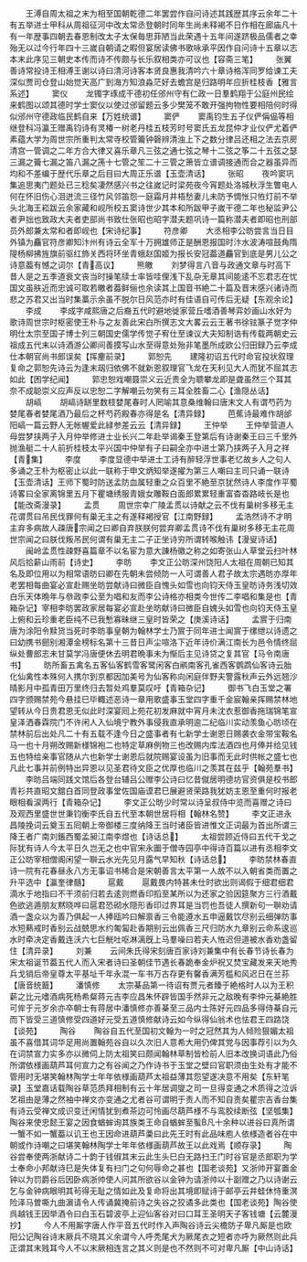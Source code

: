 <!-- { "loadSidebar": true } -->
　　王溥自周太祖之末为相至国朝乾德二年罢尝作自问诗述其践歴其序云余年二十有五举进士甲科从周祖征河中改太常丞登朝时同年生尚未释褐不日作相在廊庙凡十有一年歴事四朝去春恩制改太子太保毎思菲陋当此荣遇十五年间遂跻极品儒者之幸殆无以过今行年四十三嵗自朝请之暇但宴居读佛书歌咏承平因作自问诗十五章以志本末此序见三朝史本传而诗不传颇与长乐叙相类亦可议也【容斋三笔】
　　张翼善诗常投诗王相溥王谢以诗曰清河诗客本贤良惠我清吟六十章诗格浑同罗给谏工夫深似贾司仓登山始觉天高广到海方知浪淼茫好去蟾宫是归路明年应折桂枝香【雅言系述】
　　窦仪
　　龙镯字琢成干德初任邠州守有仁政一日羣鹤翔于公庭州民绘来鹤图以颂其德时学士窦仪以使过邠留题云多少樊笼不敢开强拘物性要相陪何时得似邠州守德政临民鹤自来【万姓统谱】
　　窦俨
　　窦禹钧生五子仪俨偁偘等相继登科冯瀛王赠禹钧诗有灵椿一树老丹桂五枝芳时号窦氏五龙昆仲才业仪俨尤着俨素蕴大学为周世宗所重判太常寺校管籥钟磬辨清浊上下之数分律吕还相之法去京房清宫一管调之二年方合大律又喜乐章凡三弦之通七弦之琴十二弦之筝二十五弦之瑟三漏之籥七漏之笛八漏之箎十七管之笙二十三管之箫皆立谱调接通而合之器虽异而均和不差编于歴代乐章之后目曰大周正乐谱【玉壶清话】
　　张昭
　　夜吟窦巩集追思夷门题处已三稔矣凄然感兴书之往嵗记时梁苑夜今宵题处洛城秋浮生瞥电人何在怀旧伤心泪迸流三径竹风邻笛怨一庭霜月井梧愁妻儿未防予惆怅只恠灯前不举头北海王崧跋云余家藏和岘所校五窦诗世少其本和所跋甲子嵗干德二年也秘监尹公者尹拙也致政大夫者吏部尚书致仕张昭也昭字潜夫题巩诗一篇称潜夫者即昭也刑部员外郎兼太常和者即岘也【宋诗纪事】
　　符彦卿
　　大丞相李公昉尝言当日目外镇为麤官符彦卿知汴州有诗云全军十万拥雄师正是酬恩报国时汴水波涛喧鼓角隋隄杨柳拂旌旗前驱红斾关西将环坐青蛾赵国姬为报长安冠葢道麤官到底是男儿公之诗意葢有憾之词尔【青高议】
　　熊皦
　　刘梦得言八音与政通文章与时高下昔人是之五季道衰文丧当时操笔牍士率皆哇俚浅下乱杂无章其间能逺不忘君志在忧国文虽肤近而忠诚可取若皦者葢鲜俪也余读其上国音书絶二十篇及晋末感兴诸诗而悲之苏君又出当时集藁示余虽不脱尔日风范亦时有佳语自可传后无疑【东观余论】
　　李成
　　李成字咸熙唐之后裔五代时避地徙家营丘嗜酒善琴弈妙画山水好为歌诗周世宗时枢密使王朴与之友善此宋白所撰志文大畧云云王著书徐铉篆子觉字仲明仕太宗至国子博士列三朝国史儒学传觉子宥仕至谏议大夫知制诰有传载两朝史云祖成五代末以诗酒游公卿间善摸写山水至得意处殆非笔墨所成欧公归田録乃云李成仕本朝官尚书郎误矣【挥麈前录】
　　郭恕先
　　建隆初诏五代时命官投状叙理复命之郭恕先诗云为逢末刼归依佛不就新恩叙理官飞龙在天利见大人而犹不屈其志如此【困学纪闻】
　　郭忠恕戏嘲聂崇义云近贵全为聩攀龙即是聋虽然三个耳其奈不成聪崇义应声反以忠恕二字解嘲云勿笑有三耳全胜畜二心【渔隠丛话】
　　胡嵪
　　胡嵪诗缾里数枝婪尾春时人罔喻其意桑维翰曰唐末文人有谓芍药为婪尾春者婪尾酒乃最后之杯芍药殿春亦得是名【清异録】
　　芭蕉诗最难作胡邰阳嵪一篇云野人无帐幄爱此緑参差云云【清异録】
　　王仲举
　　王仲举营道人母尝梦挟两子入月仲举修进士业长兴二年赴举谒秦王登第后有诗谢秦王曰三千里外抛渔艇二十人前折桂枝太平兴国中仲举有子曰嗣全亦中进士第乃挟两子入月之祥【青集】
　　李度
　　李度显德中举进士工诗有醉轻浮世事老忆故乡人之句人多诵之王朴为枢密止以此一联称于申文炳知举遂擢为第三人嘲曰主司只诵一联诗【玉壶清话】王师下蜀时防送孟防血属轻重之众百里不絶至京犹然诗人李度作平蜀诗畧曰全家离锦里五月下瞿塘绣服青娥女雕鞍白面郎累累轻重富杳杳路岐长是也【能改斋漫录】
　　孟贯
　　周世宗幸广陵孟贯以诗献之云不伐有巢树多移无主花谓贯曰吊民伐罪何有巢无主之有遂释褐授官【江南野録】
　　孟浩然诗不才明主弃多病故人疎唐宗闻之曰卿自弃朕朕何尝弃卿孟贯诗不伐有巢树多移无主花周世宗闻之曰朕伐叛吊民何谓有巢无主二子正坐诗穷所谓转喉触讳【漫叟诗话】
　　闽岭孟贯性疎野喜篇章不以名宦为意大諌杨徽之称之如寄张山人草堂云扫叶林风后拾薪山雨前【诗史】
　　李昉
　　李文正公昉深州饶阳人太祖在周朝已知其名及即位用以为相常语昉曰卿在先朝未尝倾防一人可谓善人君子故太宗遇昉亦厚年老罢相每曲宴必宣赴赐坐昉尝献诗曰微臣自愧头如雪也向钧天侍玉皇昉诗务浅切效白乐天体晩年与叅政李公至为唱和友而李公诗格亦相类今世传二李唱和集是也【青箱杂记】宰相李昉罢政家居每宴必宣赴坐昉献诗曰微臣自媿头如雪也向钧天侍玉皇上俯和云珍重老臣纯不已我慙寡昧继三皇时皆荣之【庚溪诗话】
　　孟賔于归南唐为涂阳令黩货当死时李昉事皇朝为翰林学士乃賔于同年进士闻賔于缧绁以诗遗之曰幼携书劒别湘潭金榜标名第十三昔日声尘喧洛下近年诗价满江南长为邑令情终屈纵处曹郎志未甘莫学冯唐便休去明君晩事未为惭后主见诗贷之复其官【马令南唐书】
　　昉所畜五禽名五客仙客鹤雪客鹭闲客白鹇南客孔雀西客鹦鹉仙客诗云胎化仙禽性本殊何人携尔到京都因加美号为仙客称向闲庭伴野夫警露秋声云外远翘沙晴影月中孤青田万里终归去暂处鸡羣莫叹吁【青箱杂记】
　　御书飞白玉堂之署四字颁赐禁苑今悬挂巳毕輙述恶诗一章用歌盛事玉堂四字重千金宸翰亲挥赐禁林地望转从今日贵君恩无似此时深宴囘上苑花初发麻就中宵月未沈衣惹御香拖瑞锦笔宣皇泽洒春霖院门不许闲人入仙境宁教外事侵我直承明逾二纪临川实动羡鱼心昉顷在禁林前后出处凡二十有五载不逢今日之盛事者有七新学士谢恩日赐袭衣金带宝鞍名马一也十月朔改赐新様锦袍二也特定草麻例物三也改赐内库法酒四也月俸并给见钱五也特给亲事官随从六也新学士谢恩后就院赐宴设虽为旧事而无此时供帐之盛七也凡此七事并前例特出异恩以见圣君待文臣之优厚也临川之羡其在兹乎【翰苑羣书】
　　李昉吕端同践文馆后各登台辅吕公赠李公诗曰忆昔僦居明德坊官资俱是校书郎青衫共直昭文舘白首同登政事堂佐国庙谟君巳展避贤荣路我犹妨主恩至重何时报老眼相看涙两行【青箱杂记】
　　李文正公昉少时常以诗呈叔侍中览而喜赠之诗曰及观西里盛世世秉钧衡李氏自五代至本朝世居将相【翰林名赞】
　　李文正进永昌陵挽词云奠玉五囘朝上帝御楼三度纳降王当时诸臣皆进惟文正词最为首出所谓三降王者广南刘鋹西蜀孟昶江南李煜也【诗话总】
　　太祖尝顾近侍曰五代干戈之际犹有诗人今太平日久岂无之也中官宋永圗于僧寺园亭中得诗百篇以进有丞相李文正公昉宰相僧阁闲望一聨云水光先见月露气早知秋【诗话总】
　　李昉禁林春直诗一院有花春昼永八方无事诏书稀合是宋朝善言太平第一人故不以入朝省类而置之升平选中【瀛奎律髓】
　　扈戴
　　扈戴畏内特甚未仕时欲出则谒假于细君细君滴水于地指曰不干须前归若去逺则燃香印搯至某所以为还家之验因筵聚方三行酒戴色欲逃遁朋友黙晓哗曰扈君恐砌水隠形香印过界耳是当罚也吾徒人撰新句一聨劝请酒一盏众以为善乃俱起一人捧瓯吟曰解禀香三令能遵水五申逼戴饮尽别云细弹防事水短爇戒时香别云战兢思水约匍匐赴香期别云出佩香三尺归防水九章别云命系逡巡水时牵决定香戴连沃六七巨觥吐呕淋漓旣上马羣噪曰若夫人恠迟但道被水香劝盏留住【清异录】
　　刘兼
　　云间朱氏得宋刻唐百家诗刘兼集中有长春节诗长春为宋太祖诞节葢五代人而入宋者诗曰圣朝佳节遇长春跪奉金炉祝又焚宝藏发来天地秀兵戈销后帝皇尊太平基址千年永混一车书万古存更有馨香满芳槛和风迟日在兰荪【唐音统籖】
　　潘慎修
　　太宗棊品第一待诏有贾元者臻于絶格时人以为王积薪之比元嗜酒病死杨希粲蒋元吉李应昌朱怀辟皆国手然非元之敌晚有李仲元棊絶胜可侔于元岁余亦卒朝士有蒋居中潘慎修亦善棊至三品内士陈好元四品多得侍棊自元而下皆受三道慎修受四道好元受五道慎修献诗云如今纵得仙翁术也怯君王四路饶【谈苑】
　　陶谷
　　陶谷自五代至国初文翰为一时之冠然其为人倾险狠媚太祖虽不喜借其词华足用尚置翰苑谷自以久次旧人意希大用仍俾其党与因事荐引以为久在词禁宣力实多亦以微伺上防太祖笑曰颇闻翰林草制皆检前人旧本改换词语此乃俗所谓依様画葫芦耳何宣力之有谷闻之乃作诗书于玉堂之壁曰官职须由生处有才能不管用时无堪笑翰林陶学士年年依様画葫芦太祖益薄其怨望遂决意不用矣【东轩笔录】玉堂嘉话载陶谷草范质拜相制有云十年居调燮之司一旦得变通之术质得之泣诉艺祖由是薄之然袖中禅文亦变通之尤者谷可谓明于责人而不知自责矣瞿宗吉香台集有诗云受禅文成识变迁闲情犹到煮茶边可怜画尽葫芦様不与鸾胶续断弦【坚瓠集】陶谷来使忠懿王宴之因食蝤蛑询其族类王命自蝤蛑至蟚凡十余种以进谷曰真所谓一蟹不如一蟹葢以讥王也王因命进葫芦羮曰此先王时有此品味庖人依様造者谷在中朝或作诗嘲之曰堪笑翰林陶学士年年依様画葫芦故王以此戏焉【顺存录】
　　陶谷尝奉使两浙献诗二十韵于钱俶其末云此生头巳白无路扫王门时谷官是丞郎职为学士奉命小邦献诗巳是失体复有扫门之句何辱命之甚也【国老谈苑】又浙帅开宴置金钟以为罚爵谷后因卧病浙帅使人问其所欲谷以金钟为请浙帅以十副赠之乃以诗谢云乞与金钟病眼明其茍得无耻之情如此及复命将出其境即赋诗于邮亭云井蛙休恃重溟险泽马曽嘶九曲濵请令人传诵冀掩前诗之失谷之狡谲多此类也【国老谈苑】陶谷使呉越钱王因举酒令曰白玉石碧波亭上迎仙客谷对曰口耳王圣明天子客钱塘【云麓漫抄】
　　今人不用厮字唐人作平音五代时作入声陶谷诗云尖檐防子卑凡厮是也欧阳公记陶谷诗末厥兵不晓其义余谓今人呼秃尾犬为厥尾衣之短者亦呼为厥然则此兵正谓其末贱耳今人不以末厥相连言之其义则是也不然则不可对卑凡厮【中山诗话】
